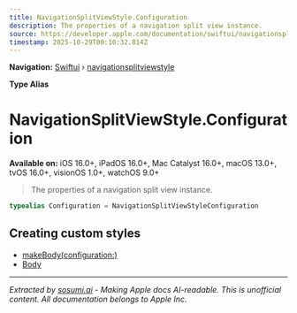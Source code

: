 ```yaml
---
title: NavigationSplitViewStyle.Configuration
description: The properties of a navigation split view instance.
source: https://developer.apple.com/documentation/swiftui/navigationsplitviewstyle/configuration
timestamp: 2025-10-29T00:10:32.814Z
---
```


**Navigation:** [Swiftui](/documentation/swiftui) › [navigationsplitviewstyle](/documentation/swiftui/navigationsplitviewstyle)

**Type Alias**

# NavigationSplitViewStyle.Configuration

**Available on:** iOS 16.0+, iPadOS 16.0+, Mac Catalyst 16.0+, macOS 13.0+, tvOS 16.0+, visionOS 1.0+, watchOS 9.0+

> The properties of a navigation split view instance.

```swift
typealias Configuration = NavigationSplitViewStyleConfiguration
```

## Creating custom styles

- [makeBody(configuration:)](/documentation/swiftui/navigationsplitviewstyle/makebody(configuration:))
- [Body](/documentation/swiftui/navigationsplitviewstyle/body)

---

*Extracted by [sosumi.ai](https://sosumi.ai) - Making Apple docs AI-readable.*
*This is unofficial content. All documentation belongs to Apple Inc.*
